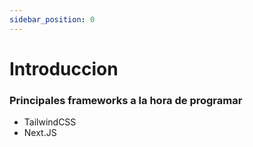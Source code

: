 ```yaml
---
sidebar_position: 0
---
```


# Introduccion
### Principales frameworks a la hora de programar
- TailwindCSS
- Next.JS